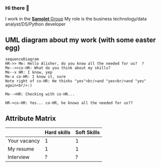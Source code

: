 ### Hi there 👋

I work in the [**Samolet** Group](https://samolet.ru/)
My role is the business technology/data analyst/DS/Python developer

## UML diagram about my work (with some easter egg)

```mermaid
sequenceDiagram
HR->> Me: Hello Alisher, do you know all the needed for us?  ?
Me-->>co-HR: What do you think about my skills?
Me--x HR: I know, yep
Me-x co-HR: I know it, sure
Note right of co-HR: He thinks "yes"<br/>and "yes<br/>and "yes" again<br/>:)

Me-->HR: Checking with co-HR...

HR->co-HR: Yes... co-HR, he knows all the needed for us??
```

## Attribute Matrix

|                |Hard skills                    |Soft Skills                  |
|----------------|-------------------------------|-----------------------------|
|Your vacancy    |1                              |1                            |
|My resume       |1                              |1                            |
|Interview       |?                              |?                            |
